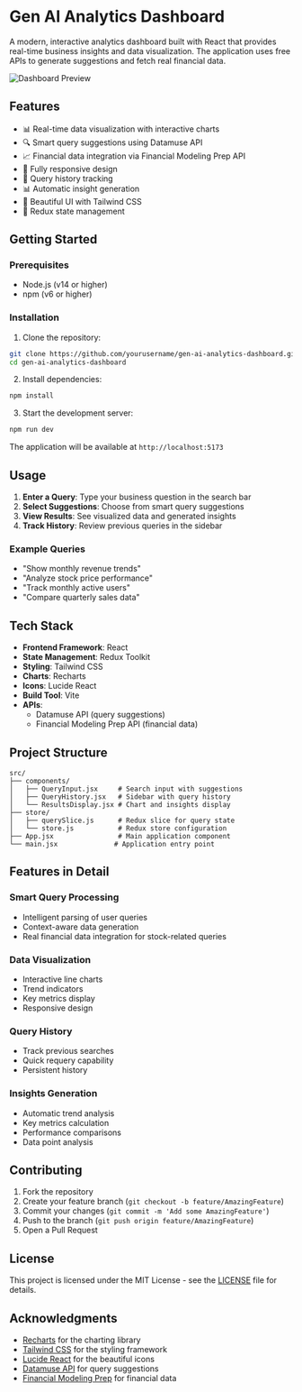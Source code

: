 # Gen AI Analytics Dashboard

A modern, interactive analytics dashboard built with React that provides real-time business insights and data visualization. The application uses free APIs to generate suggestions and fetch real financial data.

![Dashboard Preview](https://images.unsplash.com/photo-1551288049-bebda4e38f71?auto=format&fit=crop&q=80&w=2000)

## Features

- 📊 Real-time data visualization with interactive charts
- 🔍 Smart query suggestions using Datamuse API
- 📈 Financial data integration via Financial Modeling Prep API
- 📱 Fully responsive design
- 📝 Query history tracking
- 📊 Automatic insight generation
- 🎨 Beautiful UI with Tailwind CSS
- 🔄 Redux state management

## Getting Started

### Prerequisites

- Node.js (v14 or higher)
- npm (v6 or higher)

### Installation

1. Clone the repository:
```bash
git clone https://github.com/yourusername/gen-ai-analytics-dashboard.git
cd gen-ai-analytics-dashboard
```

2. Install dependencies:
```bash
npm install
```

3. Start the development server:
```bash
npm run dev
```

The application will be available at `http://localhost:5173`

## Usage

1. **Enter a Query**: Type your business question in the search bar
2. **Select Suggestions**: Choose from smart query suggestions
3. **View Results**: See visualized data and generated insights
4. **Track History**: Review previous queries in the sidebar

### Example Queries

- "Show monthly revenue trends"
- "Analyze stock price performance"
- "Track monthly active users"
- "Compare quarterly sales data"

## Tech Stack

- **Frontend Framework**: React
- **State Management**: Redux Toolkit
- **Styling**: Tailwind CSS
- **Charts**: Recharts
- **Icons**: Lucide React
- **Build Tool**: Vite
- **APIs**:
  - Datamuse API (query suggestions)
  - Financial Modeling Prep API (financial data)

## Project Structure

```
src/
├── components/
│   ├── QueryInput.jsx     # Search input with suggestions
│   ├── QueryHistory.jsx   # Sidebar with query history
│   └── ResultsDisplay.jsx # Chart and insights display
├── store/
│   ├── querySlice.js      # Redux slice for query state
│   └── store.js           # Redux store configuration
├── App.jsx                # Main application component
└── main.jsx              # Application entry point
```

## Features in Detail

### Smart Query Processing
- Intelligent parsing of user queries
- Context-aware data generation
- Real financial data integration for stock-related queries

### Data Visualization
- Interactive line charts
- Trend indicators
- Key metrics display
- Responsive design

### Query History
- Track previous searches
- Quick requery capability
- Persistent history

### Insights Generation
- Automatic trend analysis
- Key metrics calculation
- Performance comparisons
- Data point analysis

## Contributing

1. Fork the repository
2. Create your feature branch (`git checkout -b feature/AmazingFeature`)
3. Commit your changes (`git commit -m 'Add some AmazingFeature'`)
4. Push to the branch (`git push origin feature/AmazingFeature`)
5. Open a Pull Request

## License

This project is licensed under the MIT License - see the [LICENSE](LICENSE) file for details.

## Acknowledgments

- [Recharts](https://recharts.org/) for the charting library
- [Tailwind CSS](https://tailwindcss.com/) for the styling framework
- [Lucide React](https://lucide.dev/) for the beautiful icons
- [Datamuse API](https://www.datamuse.com/api/) for query suggestions
- [Financial Modeling Prep](https://financialmodelingprep.com/developer/docs/) for financial data
